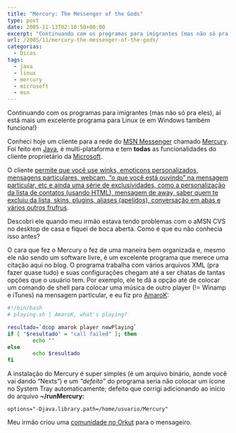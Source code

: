 ```yaml
---
title: "Mercury: The Messenger of the Gods"
type: post
date: 2005-11-13T02:10:50+00:00
excerpt: "Continuando com os programas para imigrantes (mas não só pra eles), aí está mais um excelente programa para Linux (e em Windows também funciona!): Mercury."
url: /2005/11/mercury-the-messenger-of-the-gods/
categorias:
  - Dicas
tags:
  - java
  - linux
  - mercury
  - microsoft
  - msn
---
```


Continuando com os programas para imigrantes (mas não só pra eles), aí está mais um excelente programa para Linux (e em Windows também funciona!)

Conheci hoje um cliente para a rede do [MSN Messenger][1] chamado [Mercury][2]. Foi feito em [Java][3], é multi-plataforma e tem **todas** as funcionalidades do cliente proprietário da [Microsoft][4].

O cliente [permite que você use winks, emoticons personalizados, mensagens particulares, webcam, “o que você está ouvindo” na mensagem particular, etc e ainda uma série de exclusividades, como a personalização da lista de contatos (usando HTML), mensagem de away, saber quem te excluiu da lista, skins, plugins, aliases (apelidos), conversação em abas e vários outros frufrus][5].

Descobri ele quando meu irmão estava tendo problemas com o aMSN CVS no desktop de casa e fiquei de boca aberta. Como é que eu não conhecia isso antes?

O cara que fez o Mercury o fez de uma maneira bem organizada e, mesmo ele não sendo um software livre, é um excelente programa que merece uma citação aqui no blog. O programa trabalha com vários arquivos XML (pra fazer quase tudo) e suas configurações chegam até a ser chatas de tantas opções que o usuário tem. Por exemplo, ele te dá a opção até de colocar um comando de shell para colocar uma música de outro player (!= Winamp e iTunes) na mensagem particular, e eu fiz pro [AmaroK][6]:

```bash
#!/bin/bash
# playing.sh | AmaroK, what's playing?

resultado=`dcop amarok player nowPlaying`
if [ "$resultado" = "call failed" ]; then
        echo ""
else
        echo $resultado
fi
```

A instalação do Mercury é super simples (é um arquivo binário, aonde você vai dando “Nexts”) e um _“defeito”_ do programa seria não colocar um ícone no System Tray automaticamente; defeito que corrigi adicionando ao início do arquivo **~/runMercury:**

```
options="-Djava.library.path=/home/usuario/Mercury"
```

Meu irmão criou uma [comunidade no Orkut][7] para o mensageiro.

[1]: http://messenger.msn.com
[2]: http://www.mercury.to
[3]: http://java.sun.com
[4]: http://www.microsoft.com
[5]: http://www.mercury.to/index.php?sub=WhatIsMercury
[6]: http://amarok.kde.org
[7]: http://www.orkut.com/Community.aspx?cmm=6447843
